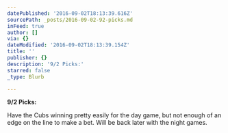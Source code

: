 ```yaml
---
datePublished: '2016-09-02T18:13:39.616Z'
sourcePath: _posts/2016-09-02-92-picks.md
inFeed: true
author: []
via: {}
dateModified: '2016-09-02T18:13:39.154Z'
title: ''
publisher: {}
description: '9/2 Picks:'
starred: false
_type: Blurb

---
```

**9/2 Picks:**

Have the Cubs winning pretty easily for the day game, but not enough of an edge on the line to make a bet. Will be back later with the night games.